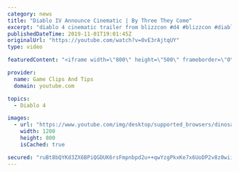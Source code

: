 ```yaml
---
category: news
title: "Diablo IV Announce Cinematic | By Three They Come"
excerpt: "diablo 4 cinematic trailer from blizzcon #d4 #blizzcon #diablo."
publishedDateTime: 2019-11-01T19:01:45Z
originalUrl: "https://youtube.com/watch?v=0vE3rAjtqUY"
type: video

featuredContent: "<iframe width=\"800\" height=\"500\" frameborder=\"0\" src=\"https://www.youtube.com/embed/0vE3rAjtqUY\" allow=\"accelerometer; autoplay; encrypted-media; gyroscope; picture-in-picture\" allowfullscreen></iframe>"

provider:
  name: Game Clips And Tips
  domain: youtube.com

topics:
  - Diablo 4

images:
  - url: "https://www.youtube.com/img/desktop/supported_browsers/dinosaur.png"
    width: 1200
    height: 800
    isCached: true

secured: "ruBt8bQYKd3ZX6BPiQGDUK6rsFmpnbpd2u++qwYzgPkxKe7x6UoDP2v8z0wiie/hPcQN32aewNWKuZ+ht2tE0G/bJNmPX3cy8+adrDAP0gS2Cbabu31w3LQCwVCGD7ZnsWNGaWT5dyjIJthP5z/nUfd4U+CtFp4a1ZA2bHXuubAh7NWpDVvtQ0sKwYWNPV1R5dme2BIHLYRRUPYD31oRk4r8LXtE2w3GDqO3LqiZb1RzSN5zB6kCthr8m79XSwH9Y8fvcgn6WiQkFzEGmm16p6rshhKrqLa+P/B1NKco7PAg4TskH+hH6n+XE3mk56DJN6aJGYkV9c8GnibKoolBYlQQCfDDl4nTj6UR0nNFXxII7Zz96oASz97MtNEWekBLiKOPtNAnFoWijGOZSjAy9w==;EnoRYWqWeLlydfknCMZsWw=="
---
```


